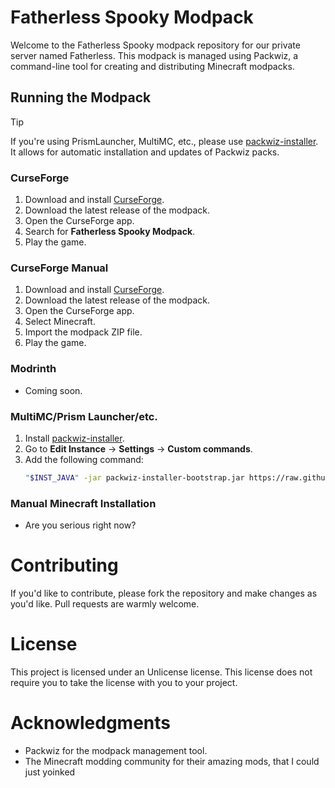 # Fatherless Spooky Modpack

Welcome to the Fatherless Spooky modpack repository for our private server named Fatherless. This modpack is managed using Packwiz, a command-line tool for creating and distributing Minecraft modpacks.

## Running the Modpack

> [!Tip] 
> If you're using PrismLauncher, MultiMC, etc., please use [packwiz-installer](https://github.com/packwiz/packwiz-installer). It allows for automatic installation and updates of Packwiz packs.

### CurseForge

1. Download and install [CurseForge](https://www.curseforge.com/download/app).
2. Download the latest release of the modpack.
3. Open the CurseForge app.
4. Search for **Fatherless Spooky Modpack**.
5. Play the game.

### CurseForge Manual

1. Download and install [CurseForge](https://www.curseforge.com/download/app).
2. Download the latest release of the modpack.
3. Open the CurseForge app.
4. Select Minecraft.
5. Import the modpack ZIP file.
6. Play the game.

### Modrinth

- Coming soon.

### MultiMC/Prism Launcher/etc.

1. Install [packwiz-installer](https://github.com/packwiz/packwiz-installer).
2. Go to **Edit Instance** -> **Settings** -> **Custom commands**.
3. Add the following command:
    ```sh
    "$INST_JAVA" -jar packwiz-installer-bootstrap.jar https://raw.githubusercontent.com/VeonN4/fatherless-spooky-modpack/refs/heads/main/pack.toml
    ```

### Manual Minecraft Installation

- Are you serious right now?

# Contributing
If you'd like to contribute, please fork the repository and make changes as you'd like. Pull requests are warmly welcome.

# License
This project is licensed under an Unlicense license. This license does not require you to take the license with you to your project.

# Acknowledgments
- Packwiz for the modpack management tool.
- The Minecraft modding community for their amazing mods, that I could just yoinked
